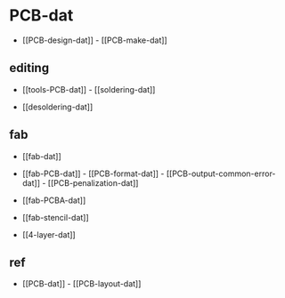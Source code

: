 
# PCB-dat 

- [[PCB-design-dat]] - [[PCB-make-dat]]


## editing 

- [[tools-PCB-dat]] - [[soldering-dat]]

- [[desoldering-dat]]



## fab 

- [[fab-dat]]

- [[fab-PCB-dat]] - [[PCB-format-dat]] - [[PCB-output-common-error-dat]] - [[PCB-penalization-dat]]

- [[fab-PCBA-dat]]

- [[fab-stencil-dat]]

- [[4-layer-dat]]

## ref 

- [[PCB-dat]] - [[PCB-layout-dat]]






